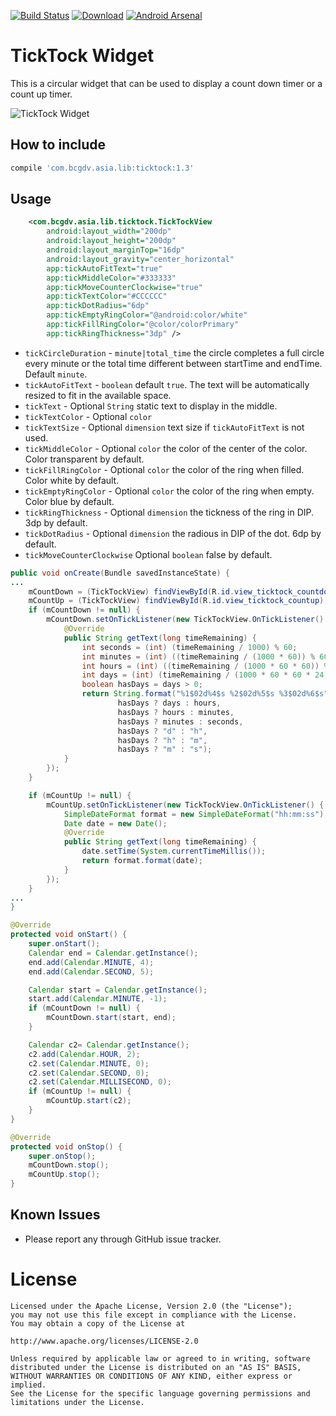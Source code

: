 [![Build Status](https://travis-ci.org/BCGDV-ASIA/android-widget-ticktock.svg?branch=master)](https://travis-ci.org/BCGDV-ASIA/android-widget-ticktock) 
[![Download](https://api.bintray.com/packages/bcgdv/android/ticktock/images/download.svg)](https://bintray.com/bcgdv/android/ticktock/_latestVersion) 
[![Android Arsenal](https://img.shields.io/badge/Android%20Arsenal-TickTock%20Widget-brightgreen.svg?style=flat)](http://android-arsenal.com/details/1/3556) 

# TickTock Widget

This is a circular widget that can be used to display a count down timer or a count up timer.

![TickTock Widget](http://i.giphy.com/Pdx51JBf5f90A.gif)

## How to include

```groovy
compile 'com.bcgdv.asia.lib:ticktock:1.3'
```

## Usage

```xml
    <com.bcgdv.asia.lib.ticktock.TickTockView
        android:layout_width="200dp"
        android:layout_height="200dp"
        android:layout_marginTop="16dp"
        android:layout_gravity="center_horizontal"
		app:tickAutoFitText="true"
        app:tickMiddleColor="#333333"
        app:tickMoveCounterClockwise="true"
        app:tickTextColor="#CCCCCC"
        app:tickDotRadius="6dp"
        app:tickEmptyRingColor="@android:color/white"
        app:tickFillRingColor="@color/colorPrimary"
        app:tickRingThickness="3dp" />
```

- `tickCircleDuration` - `minute|total_time` the circle completes a full circle every minute or the total time different between startTime and endTime. Default `minute`.
- `tickAutoFitText` - `boolean` default `true`. The text will be automatically resized to fit in the available space.
- `tickText` - Optional `String` static text to display in the middle.
- `tickTextColor` - Optional `color`
- `tickTextSize` - Optional `dimension` text size if `tickAutoFitText` is not used.
- `tickMiddleColor` - Optional `color` the color of the center of the color. Color transparent by default.
- `tickFillRingColor` - Optional `color` the color of the ring when filled. Color white by default.
- `tickEmptyRingColor` - Optional `color` the color of the ring when empty. Color blue by default.
- `tickRingThickness` - Optional `dimension` the tickness of the ring in DIP. 3dp by default.
- `tickDotRadius` - Optional `dimension` the radious in DIP of the dot. 6dp by default.
- `tickMoveCounterClockwise` Optional `boolean` false by default.

```java
public void onCreate(Bundle savedInstanceState) {
...
    mCountDown = (TickTockView) findViewById(R.id.view_ticktock_countdown);
    mCountUp = (TickTockView) findViewById(R.id.view_ticktock_countup);
    if (mCountDown != null) {
        mCountDown.setOnTickListener(new TickTockView.OnTickListener() {
            @Override
            public String getText(long timeRemaining) {
                int seconds = (int) (timeRemaining / 1000) % 60;
                int minutes = (int) ((timeRemaining / (1000 * 60)) % 60);
                int hours = (int) ((timeRemaining / (1000 * 60 * 60)) % 24);
                int days = (int) (timeRemaining / (1000 * 60 * 60 * 24));
                boolean hasDays = days > 0;
                return String.format("%1$02d%4$s %2$02d%5$s %3$02d%6$s",
                        hasDays ? days : hours,
                        hasDays ? hours : minutes,
                        hasDays ? minutes : seconds,
                        hasDays ? "d" : "h",
                        hasDays ? "h" : "m",
                        hasDays ? "m" : "s");
            }
        });
    }

    if (mCountUp != null) {
        mCountUp.setOnTickListener(new TickTockView.OnTickListener() {
            SimpleDateFormat format = new SimpleDateFormat("hh:mm:ss");
            Date date = new Date();
            @Override
            public String getText(long timeRemaining) {
                date.setTime(System.currentTimeMillis());
                return format.format(date);
            }
        });
    }
...
}

@Override
protected void onStart() {
    super.onStart();
    Calendar end = Calendar.getInstance();
    end.add(Calendar.MINUTE, 4);
    end.add(Calendar.SECOND, 5);

    Calendar start = Calendar.getInstance();
    start.add(Calendar.MINUTE, -1);
    if (mCountDown != null) {
        mCountDown.start(start, end);
    }

    Calendar c2= Calendar.getInstance();
    c2.add(Calendar.HOUR, 2);
    c2.set(Calendar.MINUTE, 0);
    c2.set(Calendar.SECOND, 0);
    c2.set(Calendar.MILLISECOND, 0);
    if (mCountUp != null) {
        mCountUp.start(c2);
    }
}

@Override
protected void onStop() {
    super.onStop();
    mCountDown.stop();
    mCountUp.stop();
}
```

## Known Issues

- Please report any through GitHub issue tracker.

License
=======

    Licensed under the Apache License, Version 2.0 (the "License");
    you may not use this file except in compliance with the License.
    You may obtain a copy of the License at

    http://www.apache.org/licenses/LICENSE-2.0

    Unless required by applicable law or agreed to in writing, software
    distributed under the License is distributed on an "AS IS" BASIS,
    WITHOUT WARRANTIES OR CONDITIONS OF ANY KIND, either express or implied.
    See the License for the specific language governing permissions and
    limitations under the License.
